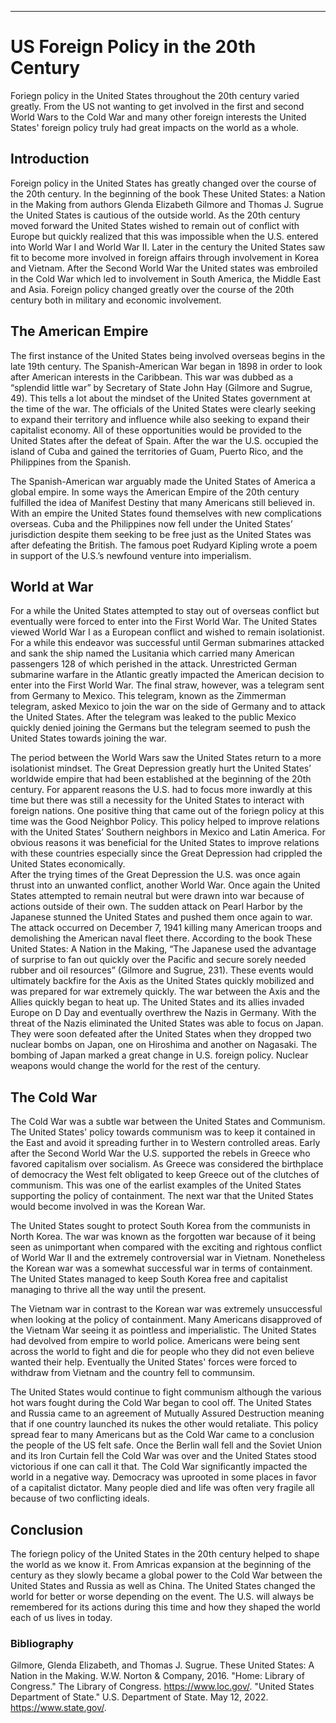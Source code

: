 ---
# US Foreign Policy in the 20th Century

Foriegn policy in the United States throughout the 20th century varied greatly.  From the US not wanting to get involved in the first and second World Wars to the Cold War and many other foreign interests the United States' foreign policy truly had great impacts on the world as a whole.

## Introduction

Foreign policy in the United States has greatly changed over the course of the 20th century.  In the beginning of the book These United States: a Nation in the Making from authors Glenda Elizabeth Gilmore and Thomas J. Sugrue the United States is cautious of the outside world.  As the 20th century moved forward the United States wished to remain out of conflict with Europe but quickly realized that this was impossible when the U.S. entered into World War I and World War II.  Later in the century the United States saw fit to become more involved in foreign affairs through involvement in Korea and Vietnam.  After the Second World War the United states was embroiled in the Cold War which led to involvement in South America, the Middle East and Asia.  Foreign policy changed greatly over the course of the 20th century both in military and economic involvement. 


## The American Empire

The first instance of the United States being involved overseas begins in the late 19th century.  The Spanish-American War began in 1898 in order to look after American interests in the Caribbean.  This war was dubbed as a “splendid little war” by Secretary of State John Hay (Gilmore and Sugrue, 49).  This tells a lot about the mindset of the United States government at the time of the war.  The officials of the United States were clearly seeking to expand their territory and influence while also seeking to expand their capitalist economy.  All of these opportunities would be provided to the United States after the defeat of Spain.  After the war the U.S. occupied the island of Cuba and gained the territories of Guam, Puerto Rico, and the Philippines from the Spanish.  

The Spanish-American war arguably made the United States of America a global empire.  In some ways the American Empire of the 20th century fulfilled the idea of Manifest Destiny that many Americans still believed in.  With an empire the United States found themselves with new complications overseas.  Cuba and the Philippines now fell under the United States’ jurisdiction despite them seeking to be free just as the United States was after defeating the British.  The famous poet Rudyard Kipling wrote a poem in support of the U.S.’s newfound venture into imperialism.

## World at War

For a while the United States attempted to stay out of overseas conflict but eventually were forced to enter into the First World War.  The United States viewed World War I as a European conflict and wished to remain isolationist.  For a while this endeavor was successful until German submarines attacked and sank the ship named the Lusitania which carried many American passengers 128 of which perished in the attack.  Unrestricted German submarine warfare in the Atlantic greatly impacted the American decision to enter into the First World War.  The final straw, however, was a telegram sent from Germany to Mexico.  This telegram, known as the Zimmerman telegram, asked Mexico to join the war on the side of Germany and to attack the United States.  After the telegram was leaked to the public Mexico quickly denied joining the Germans but the telegram seemed to push the United States towards joining the war.  

The period between the World Wars saw the United States return to a more isolationist mindset.  The Great Depression greatly hurt the United States’ worldwide empire that had been established at the beginning of the 20th century.  For apparent reasons the U.S. had to focus more inwardly at this time but there was still a necessity for the United States to interact with foreign nations.  One positive thing that came out of the foriegn policy at this time was the Good Neighbor Policy.  This policy helped to improve relations with the United States’ Southern neighbors in Mexico and Latin America.  For obvious reasons it was beneficial for the United States to improve relations with these countries especially since the Great Depression had crippled the United States economically.  
	After the trying times of the Great Depression the U.S. was once again thrust into an unwanted conflict, another World War.  Once again the United States attempted to remain neutral but were drawn into war because of actions outside of their own.  The sudden attack on Pearl Harbor by the Japanese stunned the United States and pushed them once again to war.  The attack occurred on December 7, 1941 killing many American troops and demolishing the American naval fleet there.  According to the book These United States: A Nation in the Making, “The Japanese used the advantage of surprise to fan out quickly over the Pacific and secure sorely needed rubber and oil resources” (Gilmore and Sugrue, 231).  These events would ultimately backfire for the Axis as the United States quickly mobilized and was prepared for war extremely quickly.
The war between the Axis and the Allies quickly began to heat up.  The United States and its allies invaded Europe on D Day and eventually overthrew the Nazis in Germany.  With the threat of the Nazis eliminated the United States was able to focus on Japan.  They were soon defeated after the United States when they dropped two nuclear bombs on Japan, one on Hiroshima and another on Nagasaki.  The bombing of Japan marked a great change in U.S. foreign policy.  Nuclear weapons would change the world for the rest of the century.


## The Cold War
The Cold War was a subtle war between the United States and Communism.  The United States' policy towards communism was to keep it contained in the East and avoid it spreading further in to Western controlled areas.  Early after the Second World War the U.S. supported the rebels in Greece who favored capitalism over socialism.  As Greece was considered the birthplace of democracy the West felt obligated to keep Greece out of the clutches of communism.  This was one of the earlist examples of the United States supporting the policy of containment.  The next war that the United States would become involved in was the Korean War.

The United States sought to protect South Korea from the communists in North Korea.  The war was known as the forgotten war because of it being seen as unimportant when compared with the exciting and rightous conflict of World War II and the extremely controversial war in Vietnam.  Nonetheless the Korean war was a somewhat successful war in terms of containment.  The United States managed to keep South Korea free and capitalist managing to thrive all the way until the present.

The Vietnam war in contrast to the Korean war was extremely unsuccessful when looking at the policy of containment.  Many Americans disapproved of the Vietnam War seeing it as pointless and imperialistic.  The United States had devolved from empire to world police.  Americans were being sent across the world to fight and die for people who they did not even believe wanted their help.  Eventually the United States' forces were forced to withdraw from Vietnam and the country fell to communsim.

The United States would continue to fight communism although the various hot wars fought during the Cold War began to cool off.  The United States and Russia came to an agreement of Mutually Assured Destruction meaning that if one country launched its nukes the other would retaliate.  This policy spread fear to many Americans but as the Cold War came to a conclusion the people of the US felt safe.  Once the Berlin wall fell and the Soviet Union and its Iron Curtain fell the Cold War was over and the United States stood victorious if one can call it that.  The Cold War significantly impacted the world in a negative way.  Democracy was uprooted in some places in favor of a capitalist dictator.  Many people died and life was often very fragile all because of two conflicting ideals.

## Conclusion
The foriegn policy of the United States in the 20th century helped to shape the world as we know it.  From Amricas expansion at the beginning of the century as they slowly became a global power to the Cold War between the United States and Russia as well as China.  The United States changed the world for better or worse depending on the event.  The U.S. will always be remembered for its actions during this time and how they shaped the world each of us lives in today.  

### Bibliography

Gilmore, Glenda Elizabeth, and Thomas J. Sugrue. These United States: A Nation in the Making. W.W. Norton & Company, 2016.
"Home: Library of Congress." The Library of Congress. https://www.loc.gov/.
"United States Department of State." U.S. Department of State. May 12, 2022. https://www.state.gov/.

